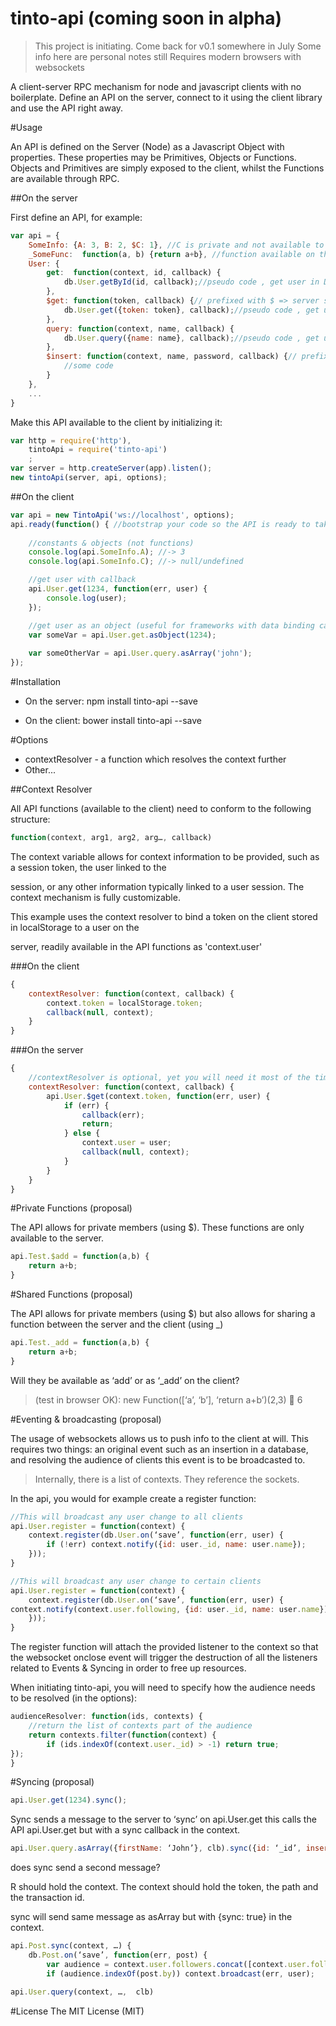 tinto-api (coming soon in alpha)
================================
> This project is initiating. Come back for v0.1 somewhere in July
> Some info here are personal notes still
> Requires modern browsers with websockets

A client-server RPC mechanism for node and javascript clients with no boilerplate. Define an API on the server, connect to it using the client library and use the API right away.

#Usage

An API is defined on the Server (Node) as a Javascript Object with properties. These properties may be Primitives, Objects or Functions. Objects and Primitives are simply exposed to the client, whilst the Functions are available through RPC.

##On the server

First define an API, for example:
```javascript
var api = {
	SomeInfo: {A: 3, B: 2, $C: 1}, //C is private and not available to the client
	_SomeFunc:  function(a, b) {return a+b}, //function available on the client
	User: {
		get:  function(context, id, callback) {
			db.User.getById(id, callback);//pseudo code , get user in DB
		},
		$get: function(token, callback) {// prefixed with $ => server side only
			db.User.get({token: token}, callback);//pseudo code , get user in DB
		},
		query: function(context, name, callback) {
			db.User.query({name: name}, callback);//pseudo code , get user with name in DB
		},
		$insert: function(context, name, password, callback) {// prefixed with $ => server side only
			//some code
		}
	},
	...
}
```

Make this API available to the client by initializing it:


```javascript
var http = require('http'),
    tintoApi = require('tinto-api')
    ;
var server = http.createServer(app).listen();
new tintoApi(server, api, options);
```


##On the client
```javascript
var api = new TintoApi('ws://localhost', options);
api.ready(function() { //bootstrap your code so the API is ready to take calls
	
	//constants & objects (not functions)
	console.log(api.SomeInfo.A); //-> 3
	console.log(api.SomeInfo.C); //-> null/undefined

	//get user with callback
	api.User.get(1234, function(err, user) {
		console.log(user);
	});

	//get user as an object (useful for frameworks with data binding capabilities)
	var someVar = api.User.get.asObject(1234);
	
	var someOtherVar = api.User.query.asArray('john');
});
```



#Installation

* On the server: npm install tinto-api --save

* On the client: bower install tinto-api --save


#Options

* contextResolver - a function which resolves the context further
* Other...


##Context Resolver

All API functions (available to the client) need to conform to the following structure:

```javascript
function(context, arg1, arg2, arg…, callback)
```

The context variable allows for context information to be provided, such as a session token, the user linked to the 

session, or any other information typically linked to a user session. The context mechanism is fully customizable.

This example uses the context resolver to bind a token on the client stored in localStorage to a user on the 

server, readily available in the API functions as 'context.user'

###On the client
```javascript
{
	contextResolver: function(context, callback) {
		context.token = localStorage.token;
		callback(null, context);
	}
}
```

###On the server

```javascript
{  
	//contextResolver is optional, yet you will need it most of the time
	contextResolver: function(context, callback) {
		api.User.$get(context.token, function(err, user) {
			if (err) {
				callback(err);
				return;
			} else {
				context.user = user;
				callback(null, context);
			}
		}
	}
}
```

#Private Functions (proposal)

The API allows for private members (using $). These functions are only available to the server.

```javascript
api.Test.$add = function(a,b) {
	return a+b;
}
```

#Shared Functions (proposal)

The API allows for private members (using $) but also allows for sharing a function between the server and the client (using _)
```javascript
api.Test._add = function(a,b) {
	return a+b;
}
```
Will they be available as ‘add’ or as ‘_add’ on the client?

> (test in browser OK): new Function([‘a’, ‘b’], ‘return a+b’)(2,3)  6

#Eventing & broadcasting (proposal)

The usage of websockets allows us to push info to the client at will. This requires two things: an original event such as an insertion in a database, and resolving the audience of clients this event is to be broadcasted to. 

> Internally, there is a list of contexts. They reference the sockets.

In the api, you would for example create a register function:

```javascript
//This will broadcast any user change to all clients
api.User.register = function(context) {
	context.register(db.User.on(‘save’, function(err, user) {
		if (!err) context.notify({id: user._id, name: user.name});	
	}));
}

//This will broadcast any user change to certain clients
api.User.register = function(context) {
	context.register(db.User.on(‘save’, function(err, user) {
context.notify(context.user.following, {id: user._id, name: user.name});		
	}));
}
```

The register function will attach the provided listener to the context so that the websocket onclose event will trigger the destruction of all the listeners related to Events & Syncing in order to free up resources.

When initiating tinto-api, you will need to specify how the audience needs to be resolved (in the options):

```javascript
audienceResolver: function(ids, contexts) {
	//return the list of contexts part of the audience
	return contexts.filter(function(context) {
		if (ids.indexOf(context.user._id) > -1) return true;
});
}
```

#Syncing (proposal)
```javascript
api.User.get(1234).sync();
```

Sync sends a message to the server to ‘sync’ on api.User.get this calls the API api.User.get but with a sync callback in the context.

```javascript
api.User.query.asArray({firstName: ‘John’}, clb).sync({id: ‘_id’, insert: ‘prepend’})
```
does sync send a second message?

R should hold the context. 
The context should hold the token, the path and the transaction id.

sync will send same message as asArray but with {sync: true} in the context.

```javascript
api.Post.sync(context, …) {
	db.Post.on(‘save’, function(err, post) {
		var audience = context.user.followers.concat([context.user.following]).concat([context.user._id])
		if (audience.indexOf(post.by)) context.broadcast(err, user);

api.User.query(context, …,  clb)
```

#License
The MIT License (MIT)
